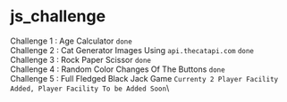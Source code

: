 # js_challenge

Challenge 1 : Age Calculator  `done` \
Challenge 2 : Cat Generator Images Using `api.thecatapi.com` `done`\
Challenge 3 : Rock Paper Scissor `done`\
Challenge 4 : Random Color Changes Of The Buttons `done`\
Challenge 5 : Full Fledged Black Jack Game `Currenty 2 Player Facility Added, Player Facility To be Added Soon`\

